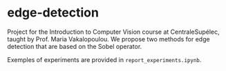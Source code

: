 # edge-detection
Project for the Introduction to Computer Vision course at CentraleSupélec, taught by Prof. Maria Vakalopoulou. We propose two methods for edge detection that are based on the Sobel operator.

Exemples of experiments are provided in `report_experiments.ipynb`.
